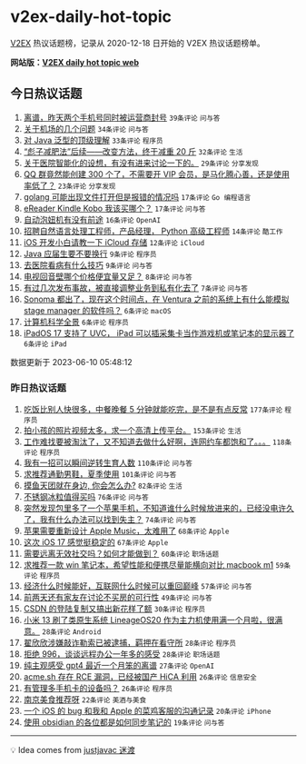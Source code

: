# v2ex-daily-hot-topic

[V2EX](https://www.v2ex.com/) 热议话题榜，记录从 2020-12-18 日开始的 V2EX 热议话题榜单。

**网站版：[V2EX daily hot topic web](https://boojack.github.io/v2ex-daily-hot-topic-web/)**

## 今日热议话题

<!-- TODAY BEGIN -->

1. [离谱，昨天两个手机号同时被运营商封号](https://www.v2ex.com/t/947499) `39条评论` `问与答`
1. [关于机场的几个问题](https://www.v2ex.com/t/947477) `34条评论` `问与答`
1. [对 Java 泛型的顶级理解](https://www.v2ex.com/t/947486) `33条评论` `程序员`
1. [“彪子减肥法”后续——改变方法，终于减重 20 斤](https://www.v2ex.com/t/947474) `32条评论` `生活`
1. [关于医院智能化的设想，有没有进来讨论一下的。](https://www.v2ex.com/t/947498) `29条评论` `分享发现`
1. [QQ 群竟然能创建 300 个了，不需要开 VIP 会员，是马化腾心善，还是使用率低了？](https://www.v2ex.com/t/947469) `23条评论` `分享发现`
1. [golang 可能出现文件打开但是报错的情况吗](https://www.v2ex.com/t/947492) `17条评论` `Go 编程语言`
1. [eReader Kindle Kobo 我该买哪个？](https://www.v2ex.com/t/947482) `17条评论` `问与答`
1. [自动泡妞机有没有前途](https://www.v2ex.com/t/947473) `16条评论` `OpenAI`
1. [招聘自然语言处理工程师，产品经理， Python 高级工程师](https://www.v2ex.com/t/947478) `14条评论` `酷工作`
1. [iOS 开发小白请教一下 iCloud 存储](https://www.v2ex.com/t/947479) `12条评论` `iCloud`
1. [Java 应届生要不要换行](https://www.v2ex.com/t/947515) `9条评论` `程序员`
1. [去医院看病有什么技巧](https://www.v2ex.com/t/947509) `9条评论` `问与答`
1. [电视回音壁哪个价格便宜量又足？](https://www.v2ex.com/t/947506) `8条评论` `问与答`
1. [有过几次发布事故，被直接调整业务到私有化去了](https://www.v2ex.com/t/947517) `7条评论` `问与答`
1. [Sonoma 都出了，现在这个时间点，在 Ventura 之前的系统上有什么能模拟 stage manager 的软件吗？](https://www.v2ex.com/t/947503) `6条评论` `macOS`
1. [计算机科学全景](https://www.v2ex.com/t/947476) `6条评论` `程序员`
1. [iPadOS 17 支持了 UVC， iPad 可以插采集卡当作游戏机或笔记本的显示器了](https://www.v2ex.com/t/947468) `6条评论` `iPad`

数据更新于 2023-06-10 05:48:12

<!-- TODAY END -->

### 昨日热议话题

<!-- YESTERDAY BEGIN -->

1. [吃饭比别人快很多，中餐晚餐 5 分钟就能吃完，是不是有点反常](https://www.v2ex.com/t/947169) `177条评论` `程序员`
1. [拍小孩的照片视频太多，求一个高清上传平台。](https://www.v2ex.com/t/947187) `153条评论` `生活`
1. [工作难找要被淘汰了，又不知道去做什么好啊，连网约车都饱和了。。。](https://www.v2ex.com/t/947259) `118条评论` `程序员`
1. [我有一招可以瞬间逆转生育人数](https://www.v2ex.com/t/947370) `110条评论` `问与答`
1. [求推荐通勤男鞋，夏季使用](https://www.v2ex.com/t/947219) `101条评论` `问与答`
1. [摸鱼天团就在身边, 你会怎么办?](https://www.v2ex.com/t/947230) `82条评论` `生活`
1. [不锈钢冰粒值得买吗](https://www.v2ex.com/t/947220) `76条评论` `问与答`
1. [突然发现包里多了一个苹果手机，不知道谁什么时候放进来的，已经没电许久了，我有什么办法可以找到失主？](https://www.v2ex.com/t/947160) `74条评论` `问与答`
1. [苹果需要重新设计 Apple Music，太难用了](https://www.v2ex.com/t/947276) `68条评论` `Apple`
1. [这次 iOS 17 感觉挺稳定的](https://www.v2ex.com/t/947175) `67条评论` `Apple`
1. [需要远离无效社交吗？如何才能做到？](https://www.v2ex.com/t/947229) `60条评论` `职场话题`
1. [求推荐一款 win 笔记本，希望性能和便携尽量能横向对比 macbook m1](https://www.v2ex.com/t/947210) `59条评论` `程序员`
1. [经济什么时候能好，互联网什么时候可以重回巅峰](https://www.v2ex.com/t/947198) `57条评论` `问与答`
1. [前两天还有家友在讨论不买房的可行性](https://www.v2ex.com/t/947182) `49条评论` `问与答`
1. [CSDN 的登陆复制又搞出新花样了额](https://www.v2ex.com/t/947362) `30条评论` `程序员`
1. [小米 13 刷了类原生系统 LineageOS20 作为主力机使用满一个月啦，很满意。](https://www.v2ex.com/t/947374) `28条评论` `Android`
1. [翟欣欣涉嫌敲诈勒索已被逮捕，羁押在看守所](https://www.v2ex.com/t/947366) `28条评论` `程序员`
1. [拒绝 996，谈谈远程办公一年多的感受](https://www.v2ex.com/t/947355) `28条评论` `职场话题`
1. [纯主观感受 gpt4 最近一个月笨的离谱](https://www.v2ex.com/t/947392) `27条评论` `OpenAI`
1. [acme.sh 存在 RCE 漏洞，已经被国产 HiCA 利用](https://www.v2ex.com/t/947389) `26条评论` `信息安全`
1. [有管理多手机卡的设备吗？](https://www.v2ex.com/t/947350) `26条评论` `程序员`
1. [南京美食推荐呀](https://www.v2ex.com/t/947299) `22条评论` `美酒与美食`
1. [一个 iOS 的 bug 和我和 Apple 的菜鸡客服的沟通记录](https://www.v2ex.com/t/947234) `20条评论` `iPhone`
1. [使用 obsidian 的各位都是如何同步笔记的](https://www.v2ex.com/t/947284) `19条评论` `问与答`

<!-- YESTERDAY END -->

---

💡 Idea comes from [justjavac 迷渡](https://github.com/justjavac/)
